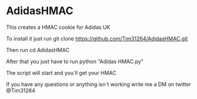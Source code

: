 # AdidasHMAC
This creates a HMAC cookie for Adidas UK


To install it just run git clone https://github.com/Tim31264/AdidasHMAC.git


Then run cd AdidasHMAC


After that you just have to run python "Adidas HMAC.py"


The script will start and you´ll get your HMAC



If you have any questions or anything isn´t working write me a DM on twitter @Tim31264


